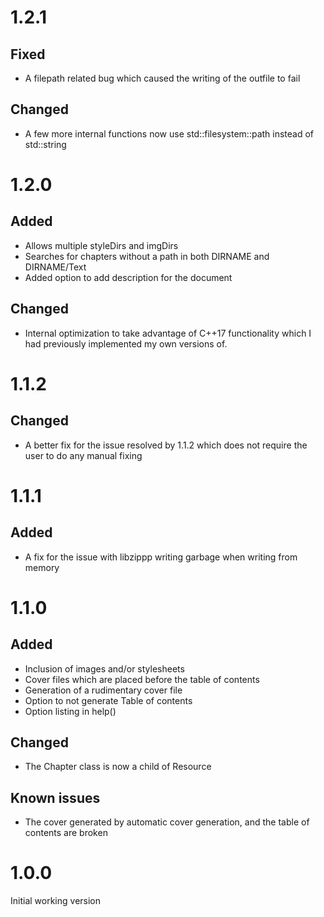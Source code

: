 # 1.2.1

## Fixed
* A filepath related bug which caused the writing of the outfile to fail

## Changed
* A few more internal functions now use std::filesystem::path instead of
  std::string

# 1.2.0
## Added
* Allows multiple styleDirs and imgDirs
* Searches for chapters without a path in both DIRNAME and DIRNAME/Text
* Added option to add description for the document

## Changed
* Internal optimization to take advantage of C++17 functionality which I had
  previously implemented my own versions of.

# 1.1.2
## Changed
* A better fix for the issue resolved by 1.1.2 which does not require the user
  to do any manual fixing

# 1.1.1
## Added
* A fix for the issue with libzippp writing garbage when writing from memory

# 1.1.0
## Added
* Inclusion of images and/or stylesheets
* Cover files which are placed before the table of contents
* Generation of a rudimentary cover file
* Option to not generate Table of contents
* Option listing in help()

## Changed
* The Chapter class is now a child of Resource

## Known issues
* The cover generated by automatic cover generation, and the table of contents are broken

# 1.0.0
Initial working version
